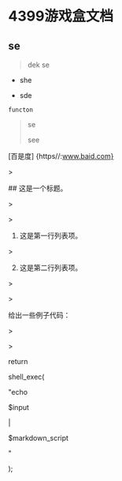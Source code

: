 # 4399游戏盒文档

## se

> dek se

* she

* sde

```
functon
```

> se
>
> see

\[百是度\] {https//:www.baid.com}

&gt;

\#\# 这是一个标题。

&gt;

&gt;

 1. 这是第一行列表项。 

&gt;

 2. 这是第二行列表项。 

&gt;

&gt;

 给出一些例子代码： 

&gt;

&gt;

return

shell\_exec\(

"echo 

$input

 \| 

$markdown\_script

"

\);

